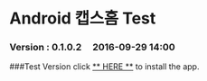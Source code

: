 # Android 캡스홈 Test

### Version  :  0.1.0.2&nbsp;&nbsp;&nbsp;&nbsp;&nbsp;2016-09-29 14:00
###Test Version
click [** HERE **](https://github.com/ncomztwo/ADTCapsHome/raw/master/Test_Version/ADTCapsHomeService.apk) to install the app.
